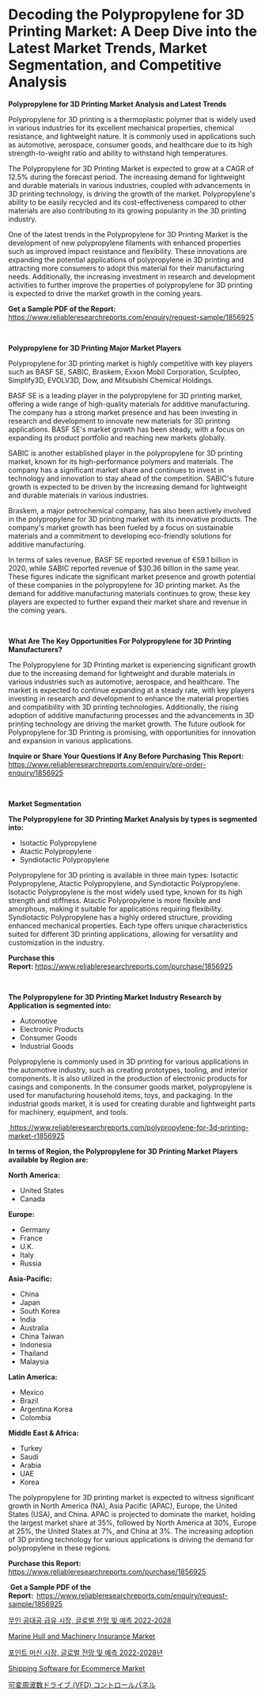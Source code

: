 <p><h1>Decoding the Polypropylene for 3D Printing Market: A Deep Dive into the Latest Market Trends, Market Segmentation, and Competitive Analysis</h1></p><p><strong>Polypropylene for 3D Printing Market Analysis and Latest Trends</strong></p>
<p><p>Polypropylene for 3D printing is a thermoplastic polymer that is widely used in various industries for its excellent mechanical properties, chemical resistance, and lightweight nature. It is commonly used in applications such as automotive, aerospace, consumer goods, and healthcare due to its high strength-to-weight ratio and ability to withstand high temperatures.</p><p>The Polypropylene for 3D Printing Market is expected to grow at a CAGR of 12.5% during the forecast period. The increasing demand for lightweight and durable materials in various industries, coupled with advancements in 3D printing technology, is driving the growth of the market. Polypropylene's ability to be easily recycled and its cost-effectiveness compared to other materials are also contributing to its growing popularity in the 3D printing industry.</p><p>One of the latest trends in the Polypropylene for 3D Printing Market is the development of new polypropylene filaments with enhanced properties such as improved impact resistance and flexibility. These innovations are expanding the potential applications of polypropylene in 3D printing and attracting more consumers to adopt this material for their manufacturing needs. Additionally, the increasing investment in research and development activities to further improve the properties of polypropylene for 3D printing is expected to drive the market growth in the coming years.</p></p>
<p><strong>Get a Sample PDF of the Report:&nbsp;</strong> <a href="https://www.reliableresearchreports.com/enquiry/request-sample/1856925">https://www.reliableresearchreports.com/enquiry/request-sample/1856925</a></p>
<p>&nbsp;</p>
<p><strong>Polypropylene for 3D Printing Major Market Players</strong></p>
<p><p>Polypropylene for 3D printing market is highly competitive with key players such as BASF SE, SABIC, Braskem, Exxon Mobil Corporation, Sculpteo, Simplify3D, EVOLV3D, Dow, and Mitsubishi Chemical Holdings. </p><p>BASF SE is a leading player in the polypropylene for 3D printing market, offering a wide range of high-quality materials for additive manufacturing. The company has a strong market presence and has been investing in research and development to innovate new materials for 3D printing applications. BASF SE's market growth has been steady, with a focus on expanding its product portfolio and reaching new markets globally.</p><p>SABIC is another established player in the polypropylene for 3D printing market, known for its high-performance polymers and materials. The company has a significant market share and continues to invest in technology and innovation to stay ahead of the competition. SABIC's future growth is expected to be driven by the increasing demand for lightweight and durable materials in various industries.</p><p>Braskem, a major petrochemical company, has also been actively involved in the polypropylene for 3D printing market with its innovative products. The company's market growth has been fueled by a focus on sustainable materials and a commitment to developing eco-friendly solutions for additive manufacturing.</p><p>In terms of sales revenue, BASF SE reported revenue of €59.1 billion in 2020, while SABIC reported revenue of $30.36 billion in the same year. These figures indicate the significant market presence and growth potential of these companies in the polypropylene for 3D printing market. As the demand for additive manufacturing materials continues to grow, these key players are expected to further expand their market share and revenue in the coming years.</p></p>
<p>&nbsp;</p>
<p><strong>What Are The Key Opportunities For Polypropylene for 3D Printing Manufacturers?</strong></p>
<p><p>The Polypropylene for 3D Printing market is experiencing significant growth due to the increasing demand for lightweight and durable materials in various industries such as automotive, aerospace, and healthcare. The market is expected to continue expanding at a steady rate, with key players investing in research and development to enhance the material properties and compatibility with 3D printing technologies. Additionally, the rising adoption of additive manufacturing processes and the advancements in 3D printing technology are driving the market growth. The future outlook for Polypropylene for 3D Printing is promising, with opportunities for innovation and expansion in various applications.</p></p>
<p><strong>Inquire or Share Your Questions If Any Before Purchasing This Report:</strong> <a href="https://www.reliableresearchreports.com/enquiry/pre-order-enquiry/1856925">https://www.reliableresearchreports.com/enquiry/pre-order-enquiry/1856925</a></p>
<p>&nbsp;</p>
<p><strong>Market Segmentation</strong></p>
<p><strong>The Polypropylene for 3D Printing Market Analysis by types is segmented into:</strong></p>
<p><ul><li>Isotactic Polypropylene</li><li>Atactic Polypropylene</li><li>Syndiotactic Polypropylene</li></ul></p>
<p><p>Polypropylene for 3D printing is available in three main types: Isotactic Polypropylene, Atactic Polypropylene, and Syndiotactic Polypropylene. Isotactic Polypropylene is the most widely used type, known for its high strength and stiffness. Atactic Polypropylene is more flexible and amorphous, making it suitable for applications requiring flexibility. Syndiotactic Polypropylene has a highly ordered structure, providing enhanced mechanical properties. Each type offers unique characteristics suited for different 3D printing applications, allowing for versatility and customization in the industry.</p></p>
<p><strong>Purchase this Report:&nbsp;</strong><a href="https://www.reliableresearchreports.com/purchase/1856925">https://www.reliableresearchreports.com/purchase/1856925</a></p>
<p>&nbsp;</p>
<p><strong>The Polypropylene for 3D Printing Market Industry Research by Application is segmented into:</strong></p>
<p><ul><li>Automotive</li><li>Electronic Products</li><li>Consumer Goods</li><li>Industrial Goods</li></ul></p>
<p><p>Polypropylene is commonly used in 3D printing for various applications in the automotive industry, such as creating prototypes, tooling, and interior components. It is also utilized in the production of electronic products for casings and components. In the consumer goods market, polypropylene is used for manufacturing household items, toys, and packaging. In the industrial goods market, it is used for creating durable and lightweight parts for machinery, equipment, and tools.</p></p>
<p><a href="https://www.reliableresearchreports.com/polypropylene-for-3d-printing-market-r1856925">&nbsp;https://www.reliableresearchreports.com/polypropylene-for-3d-printing-market-r1856925</a></p>
<p><strong>In terms of Region, the Polypropylene for 3D Printing Market Players available by Region are:</strong></p>
<p>
    <p> <strong> North America: </strong>
        <ul>
            <li>United States</li>
            <li>Canada</li>
        </ul>
        </p> 
    <p> <strong> Europe: </strong>
        <ul>
            <li>Germany</li>
            <li>France</li>
            <li>U.K.</li>
            <li>Italy</li>
            <li>Russia</li>
        </ul>
        </p> 
    <p> <strong> Asia-Pacific: </strong>
        <ul>
            <li>China</li>
            <li>Japan</li>
            <li>South Korea</li>
            <li>India</li>
            <li>Australia</li>
            <li>China Taiwan</li>
            <li>Indonesia</li>
            <li>Thailand</li>
            <li>Malaysia</li>
        </ul>
        </p> 
    <p> <strong> Latin America: </strong>
        <ul>
            <li>Mexico</li>
            <li>Brazil</li>
            <li>Argentina Korea</li>
            <li>Colombia</li>
        </ul>
        </p> 
    <p> <strong> Middle East & Africa: </strong>
        <ul>
            <li>Turkey</li>
            <li>Saudi</li>
            <li>Arabia</li>
            <li>UAE</li>
            <li>Korea</li>
        </ul>
    </p>
    </p>
<p><p>The polypropylene for 3D printing market is expected to witness significant growth in North America (NA), Asia Pacific (APAC), Europe, the United States (USA), and China. APAC is projected to dominate the market, holding the largest market share at 35%, followed by North America at 30%, Europe at 25%, the United States at 7%, and China at 3%. The increasing adoption of 3D printing technology for various applications is driving the demand for polypropylene in these regions.</p></p>
<p><strong>Purchase this Report: </strong><a href="https://www.reliableresearchreports.com/purchase/1856925">https://www.reliableresearchreports.com/purchase/1856925</a></p>
<p>&nbsp;<strong>Get a Sample PDF of the Report:&nbsp;&nbsp;</strong><a href="https://www.reliableresearchreports.com/enquiry/request-sample/1856925">https://www.reliableresearchreports.com/enquiry/request-sample/1856925</a></p>
<p><strong></strong></p>
<p><p><a href="https://github.com/hxzi07639916/Market-Research-Report-List-2/blob/main/3284882130096.md">무인 공대공 급유 시장, 글로벌 전망 및 예측 2022-2028</a></p><p><a href="https://github.com/ruddyyedelwadw/Market-Research-Report-List-3/blob/main/marine-hull-and-machinery-insurance-market.md">Marine Hull and Machinery Insurance Market</a></p><p><a href="https://github.com/mdmazharulnwr786/Market-Research-Report-List-1/blob/main/2297204130095.md">포인트 머신 시장, 글로벌 전망 및 예측 2022-2028년</a></p><p><a href="https://github.com/jaidynmorantestelletmjzya/Market-Research-Report-List-3/blob/main/shipping-software-for-ecommerce-market.md">Shipping Software for Ecommerce Market</a></p><p><a href="https://github.com/DayanaRunolfsdottir/Market-Research-Report-List-1/blob/main/9623740112103.md">可変周波数ドライブ (VFD) コントロールパネル</a></p></p>